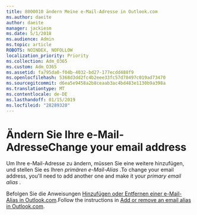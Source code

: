 ```yaml
---
title: 8000010 ändern Meine e-Mail-Adresse in Outlook.com
ms.author: daeite
author: daeite
manager: jackiesm
ms.date: 5/1/2018
ms.audience: Admin
ms.topic: article
ROBOTS: NOINDEX, NOFOLLOW
localization_priority: Priority
ms.collection: Adm_O365
ms.custom: Adm_O365
ms.assetid: fa795da0-f04b-4032-bd27-177ecdd488f9
ms.openlocfilehash: 5368d3dd2fc4b2eee33fc57d78497c019ad73470
ms.sourcegitcommit: d6ea5e9458a2b8ceaab3ac4bd483e1130b9a398a
ms.translationtype: MT
ms.contentlocale: de-DE
ms.lasthandoff: 01/15/2019
ms.locfileid: "28289320"
---
```

# <a name="change-your-email-address"></a><span data-ttu-id="d6ed5-102">Ändern Sie Ihre e-Mail-Adresse</span><span class="sxs-lookup"><span data-stu-id="d6ed5-102">Change your email address</span></span>

<span data-ttu-id="d6ed5-103">Um Ihre e-Mail-Adresse zu ändern, müssen Sie eine weitere hinzufügen, und stellen Sie es Ihren *primären e-Mail-Alias* .</span><span class="sxs-lookup"><span data-stu-id="d6ed5-103">To change your email address, you'll need to add another one and make it your  *primary email alias*  .</span></span> 
  
<span data-ttu-id="d6ed5-104">Befolgen Sie die Anweisungen [Hinzufügen oder Entfernen einer e-Mail-Alias in Outlook.com](https://go.microsoft.com/fwlink/p/?linkid=873115).</span><span class="sxs-lookup"><span data-stu-id="d6ed5-104">Follow the instructions in [Add or remove an email alias in Outlook.com](https://go.microsoft.com/fwlink/p/?linkid=873115).</span></span>
  

